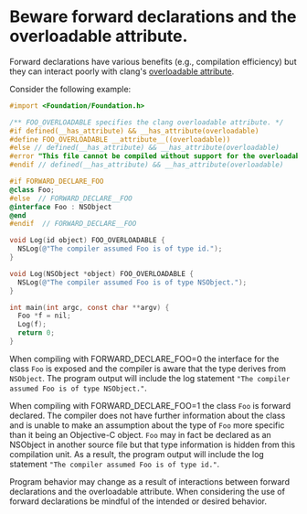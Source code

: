 # Beware forward declarations and the overloadable attribute.

Forward declarations have various benefits (e.g., compilation efficiency) but
they can interact poorly with clang's
[overloadable attribute](https://clang.llvm.org/docs/AttributeReference.html#overloadable).

Consider the following example:

```Objective-C
#import <Foundation/Foundation.h>

/** FOO_OVERLOADABLE specifies the clang overloadable attribute. */
#if defined(__has_attribute) && __has_attribute(overloadable)
#define FOO_OVERLOADABLE __attribute__((overloadable))
#else // defined(__has_attribute) && __has_attribute(overloadable)
#error "This file cannot be compiled without support for the overloadable attribute."
#endif // defined(__has_attribute) && __has_attribute(overloadable)

#if FORWARD_DECLARE_FOO
@class Foo;
#else  // FORWARD_DECLARE__FOO
@interface Foo : NSObject
@end
#endif  // FORWARD_DECLARE__FOO

void Log(id object) FOO_OVERLOADABLE {
  NSLog(@"The compiler assumed Foo is of type id.");
}

void Log(NSObject *object) FOO_OVERLOADABLE {
  NSLog(@"The compiler assumed Foo is of type NSObject.");
}

int main(int argc, const char **argv) {
  Foo *f = nil;
  Log(f);
  return 0;
}

```

When compiling with FORWARD_DECLARE_FOO=0 the interface for the class `Foo` is exposed
and the compiler is aware that the type derives from `NSObject`. The program
output will include the log statement `"The compiler assumed Foo is of type NSObject."`.

When compiling with FORWARD_DECLARE_FOO=1 the class `Foo` is forward declared.
The compiler does not have further information about the class and is unable to make an
assumption about the type of `Foo` more specific than it being an Objective-C object.
`Foo` may in fact be declared as an NSObject in another source file but that type
information is hidden from this compilation unit. As a result, the program output will
include the log statement `"The compiler assumed Foo is of type id."`.

Program behavior may change as a result of interactions between forward declarations
and the overloadable attribute. When considering the use of forward declarations be
mindful of the intended or desired behavior.
